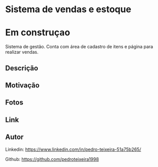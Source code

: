 # Sistema de vendas e estoque

# Em construçao

Sistema de gestão. Conta com área de cadastro de itens e página para realizar vendas.

## Descrição

## Motivação

## Fotos

## Link

## Autor

Linkedin: https://www.linkedin.com/in/pedro-teixeira-51a75b265/

Github: https://github.com/pedroteixeira1998



